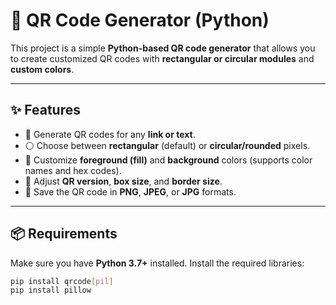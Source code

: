 # 📌 QR Code Generator (Python)

This project is a simple **Python-based QR code generator** that allows you to create customized QR codes with **rectangular or circular modules** and **custom colors**.

---

## ✨ Features
- 🔗 Generate QR codes for any **link or text**.  
- ⚪ Choose between **rectangular** (default) or **circular/rounded** pixels.  
- 🎨 Customize **foreground (fill)** and **background** colors (supports color names and hex codes).  
- 📏 Adjust **QR version**, **box size**, and **border size**.  
- 💾 Save the QR code in **PNG**, **JPEG**, or **JPG** formats.  

---

## 📦 Requirements
Make sure you have **Python 3.7+** installed. Install the required libraries:

```bash
pip install qrcode[pil]
pip install pillow
